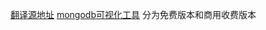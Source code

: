 [翻译源地址](http://mongodb.github.io/node-mongodb-native/2.2/)
[mongodb可视化工具](http://3t.io/mongochef/#mongochef-download-compare) 分为免费版本和商用收费版本